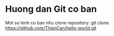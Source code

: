 # Huong dan Git co ban
Mot so lenh co ban nhu clone repository: git clone https://github.com/ThienCan/hello-world.git